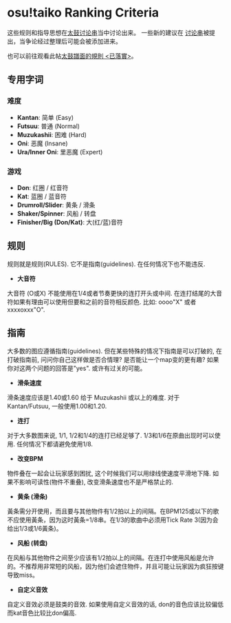 osu!taiko Ranking Criteria
==================================

这些规则和指导思想在[太鼓讨论串](https://osu.ppy.sh/forum/p/1275323)当中讨论出来。 一些新的建议在 [讨论串](https://osu.ppy.sh/forum/87)被提出，当争论经过整理后可能会被添加进来。

也可以前往观看此帖[太鼓譜面的規則 <已落實>](https://osu.ppy.sh/forum/t/80152)。

专用字词
---------

### 难度

-   **Kantan**: 简单 (Easy)
-   **Futsuu**: 普通 (Normal)
-   **Muzukashii**: 困难 (Hard)
-   **Oni**: 恶魔 (Insane)
-   **Ura/Inner Oni**: 里恶魔 (Expert)

### 游戏

-   **Don**: 红圈 / 红音符
-   **Kat**: 蓝圈 / 蓝音符
-   **Drumroll/Slider**: 黄条 / 滑条
-   **Shaker/Spinner**: 风船 / 转盘
-   **Finisher/Big (Don/Kat)**: 大(红/蓝)音符

规则
-------

规则就是规则(RULES). 它不是指南(guidelines). 在任何情况下也不能违反.

-   **大音符**

大音符 (O或X) 不能使用在1/4或者节奏更快的连打开头或中间. 在连打结尾的大音符如果有理由可以使用但要和之前的音符相反颜色. 比如: oooo"X" 或者 xxxxoxxx"O".

指南
-----

大多数的图应遵循指南(guidelines). 但在某些特殊的情况下指南是可以打破的, 在打破指南前, 问问你自己这样做是否合情理? 是否能让一个map变的更有趣? 如果你对这两个问题的回答是"yes". 或许有过关的可能。

-   **滑条速度**

滑条速度应该是1.40或1.60 给于 Muzukashii 或以上的难度. 对于 Kantan/Futsuu, 一般使用1.00和1.20.

-   **连打**

对于大多数图来说, 1/1, 1/2和1/4的连打已经足够了. 1/3和1/6在原曲出现时可以使用. 任何情况下都请避免使用1/8.

-   **改变BPM**

物件叠在一起会让玩家感到困扰, 这个时候我们可以用绿线使速度平滑地下降. 如果不影响可读性(物件不重叠), 改变滑条速度也不是严格禁止的.

-   **黄条 (滑条)**

黃条需分开使用，而且要与其他物件有1/2拍以上的间隔。在BPM125或以下的歌不应使用黃条，因为这时黃条=1/8串。在1/3的歌曲中必须用Tick Rate 3(因为会给出1/3或1/6黃条)。

-   **风船 (转盘)**

在风船与其他物件之间至少应该有1/2拍以上的间隔。在连打中使用风船是允许的。不推荐用非常短的风船，因为他们会遮住物件，并且可能让玩家因为疯狂按键导致miss。

-   **自定义音效**

自定义音效必须是鼓类的音效. 如果使用自定义音效的话, don的音色应该比较偏低而kat音色比较比don偏高.
